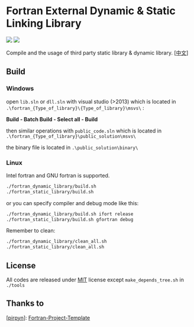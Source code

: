 # Fortran External Dynamic & Static Linking  Library

![](https://img.shields.io/badge/platform-linux%20|%20windows-lightgrey.svg) ![](https://img.shields.io/badge/license-MIT-blue.svg)

Compile and the usage of third party static library & dynamic library. [[中文](./README_cn.md)]



## Build

### Windows

open `lib.sln` or `dll.sln` with visual studio (>2013)  which is located in `.\fortran_{Type_of_library}\{Type_of_library}\msvs\` :

**Build - Batch Build - Select all - Build**

then similar operations with `public_code.sln` which is located in `.\fortran_{Type_of_library}\public_solution\msvs\` 

the binary file is located in `.\public_solution\binary\`

### Linux

Intel fortran and GNU fortran is supported.

```bash
./fortran_dynamic_library/build.sh
./fortran_static_library/build.sh
```

or you can specify compiler and debug mode like this:

```bash
./fortran_dynamic_library/build.sh ifort release
./fortran_static_library/build.sh gfortran debug
```

Remember to clean:

```bash
./fortran_dynamic_library/clean_all.sh
./fortran_static_library/clean_all.sh
```



## License

All codes are released under [MIT](./LICENSE) license except `make_depends_tree.sh` in `./tools`



## Thanks to

[[pirpyn](https://github.com/pirpyn)]:  [Fortran-Project-Template](https://github.com/pirpyn/Fortran-Project-Template)

